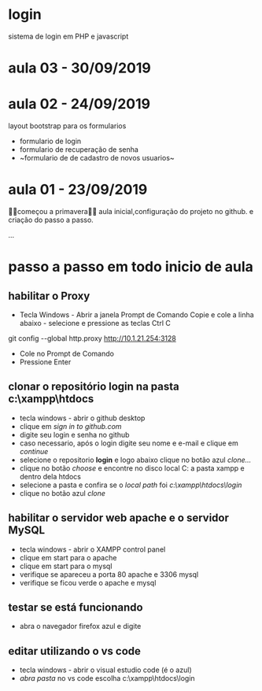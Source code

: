# login
sistema de login em PHP e javascript

# aula 03 - 30/09/2019




# aula 02 - 24/09/2019
layout bootstrap para os formularios
- formulario de login
- formulario de recuperação de senha
- ~formulario de de cadastro de novos usuarios~

# aula 01 - 23/09/2019
🍁🌻começou a primavera🌹🍄
aula inicial,configuração do projeto no github.
e criação do passo a passo.


...
# passo a passo em todo inicio de aula

## habilitar o Proxy
- Tecla Windows - Abrir a janela Prompt de Comando
Copie e cole a linha abaixo - selecione e pressione as teclas Ctrl C

git config --global http.proxy http://10.1.21.254:3128

- Cole no Prompt de Comando
- Pressione Enter

## clonar o repositório **login** na pasta **c:\xampp\htdocs**
- tecla windows - abrir o github desktop
- clique em *sign in to github.com*
- digite seu login e senha no github
- caso necessario, após o login digite seu nome e e-mail e clique em *continue*
- selecione o repositorio **login** e logo abaixo clique no botão azul *clone...*
- clique no botão *choose* e encontre no disco local C: a pasta xampp e dentro dela htdocs
- selecione a pasta e confira se o *local path* foi *c:\xampp\htdocs\login*
- clique no botão azul *clone*

## habilitar o servidor web **apache** e o servidor **MySQL**
- tecla windows - abrir o XAMPP control panel
- clique em start para o apache 
- clique em start para o mysql
- verifique se apareceu a porta 80 apache e 3306 mysql
- verifique se ficou verde o apache e mysql

## testar se está funcionando 

- abra o navegador firefox azul e digite 

## editar utilizando o vs code
- tecla windows - abrir o visual estudio code (é o azul)
- *abra pasta* no vs code escolha c:\xampp\htdocs\login


